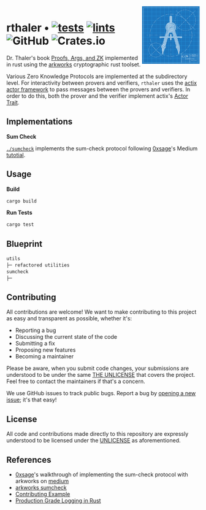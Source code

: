 <img align="right" width="150" height="150" top="100" src="./assets/readme.jpg">

# rthaler • [![tests](https://github.com/abigger87/rthaler/actions/workflows/tests.yaml/badge.svg)](https://github.com/abigger87/rthaler/actions/workflows/tests.yaml) [![lints](https://github.com/abigger87/rthaler/actions/workflows/lints.yaml/badge.svg)](https://github.com/abigger87/rthaler/actions/workflows/lints.yaml) ![GitHub](https://img.shields.io/github/license/abigger87/rthaler)  ![Crates.io](https://img.shields.io/crates/v/rthaler)

Dr. Thaler's book [Proofs, Args, and ZK](https://people.cs.georgetown.edu/jthaler/ProofsArgsAndZK.pdf) implemented in rust using the [arkworks](https://arkworks.rs) cryptographic rust toolset.

Various Zero Knowledge Protocols are implemented at the subdirectory level. For interactivity between provers and verifiers, `rthaler` uses the [actix](https://actix.rs/) [actor framework](https://docs.rs/actix/0.13.0/actix/) to pass messages between the provers and verifiers. In order to do this, both the prover and the verifier implement actix's [Actor Trait](https://docs.rs/actix/0.13.0/actix/trait.Actor.html).



## Implementations

**Sum Check**

[`./sumcheck`](./sumcheck/) implements the sum-check protocol following [0xsage](https://medium.com/@0xsage)'s Medium [tutotial](https://medium.com/yearofzk/rust-guide-sum-check-protocol-18ceb8affdb2).



## Usage

**Build**
```bash
cargo build
```

**Run Tests**
```bash
cargo test
```


## Blueprint

```ml
utils
├─ refactored utilities
sumcheck
├─ 
```


## Contributing

All contributions are welcome! We want to make contributing to this project as easy and transparent as possible, whether it's:
  - Reporting a bug
  - Discussing the current state of the code
  - Submitting a fix
  - Proposing new features
  - Becoming a maintainer

Please be aware, when you submit code changes, your submissions are understood to be under the same [THE UNLICENSE](https://github.com/abigger87/rthaler/blob/master/LICENSE) that covers the project. Feel free to contact the maintainers if that's a concern.

We use GitHub issues to track public bugs. Report a bug by [opening a new issue](https://github.com/abigger87/rthaler/issues/new); it's that easy!


## License

All code and contributions made directly to this repository are expressly understood to be licensed under the [UNLICENSE](https://github.com/abigger87/rthaler/blob/master/LICENSE) as aforementioned.

## References

- [0xsage](https://medium.com/@0xsage)'s walkthrough of implementing the sum-check protocol with arkworks on [medium](https://medium.com/yearofzk/rust-guide-sum-check-protocol-18ceb8affdb2)
- [arkworks sumcheck](https://github.com/arkworks-rs/sumcheck)
- [Contributing Example](https://gist.github.com/briandk/3d2e8b3ec8daf5a27a62)
- [Production Grade Logging in Rust](https://betterprogramming.pub/production-grade-logging-in-rust-applications-2c7fffd108a6)